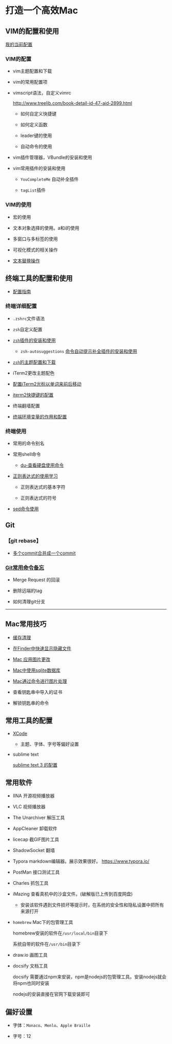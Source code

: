 # 打造一个高效Mac

## VIM的配置和使用

[我的当前配置](/vi_editor/my_configration.md)

### VIM的配置

* vim主题配置和下载

* vim的常用配置项

* vimscript语法，自定义vimrc

    http://www.treelib.com/book-detail-id-47-aid-2899.html

    * 如何自定义快捷键

    * 如何定义函数

    * leader键的使用

    * 自动命令的使用

* vim插件管理器，VBundle的安装和使用

* vim常用插件的安装和使用

    * `YouCompleteMe` 自动补全插件

    * `tagList`插件

### VIM的使用

* 宏的使用

* 文本对象选择的使用。a和i的使用

* 多窗口与多标签的使用

* 可视化模式的相关操作

* [文本替换操作](/vi_editor/vim_replace.md)

## 终端工具的配置和使用

* [配置指南](/terminal_usage/terminal_configration_guide.md)

### 终端详细配置

* `.zshrc`文件语法

* `zsh`自定义配置

* [`zsh`插件的安装和使用](/terminal_usage/zsh_plugins.md)

    * `zsh-autosuggestions` [命令自动提示补全插件的安装和使用](/terminal_usage/autosuggestion_plugin.md)

* [`zsh`的主题配置和下载](/terminal_usage/zsh_theme.md)

* iTerm2更改主题配色

* [配置iTerm2光标以单词来前后移动](/terminal_usage/iterm2_cursor_config.md)

* [iterm2快捷键的配置](/terminal_usage/iterm2_keymap.md)

* 终端翻墙配置

* [终端环境变量的作用和配置](/terminal_usage/env_path.md)

### 终端使用

* 常用的命令别名

* 常用shell命令

    * [du-查看硬盘使用命令](/terminal_usage/diskusage_command.md)

* [正则表达式的使用学习](/terminal_usage/reg.md)

    * 正则表达式的基本字符

    * 正则表达式的符号

* [sed命令使用](/terminal_usage/sed_usage.md)

## Git 

### 【git rebase】

* [多个commit合并成一个commit](/git/git_rebase.md)

### [Git常用命令备忘](/git/git_faq.md)

* Merge Request 的回滚

* 删除远端的tag

* 如何清理git分支

***

## Mac常用技巧

 * [缓存清理](/frequently_used_skill/缓存清理.md)

 * [在Finder中快速显示隐藏文件](/frequently_used_skill/frequently-used.md?id=finder中快速显示隐藏文件)

 * [Mac 应用图片更改](/frequently_used_skill/frequently-used.md)

 * [Mac中使用sqlite数据库](/frequently_used_skill/how_to_use_sqlite.md)

 * [Mac通过命令进行图片处理](/frequently_used_skill/precess_image_sips.md)

 * 查看钥匙串中导入的证书

 * 解锁钥匙串的命令

## 常用工具的配置

* [XCode](/daily_tool_config/xcode_config.md)

    * 主题、字体、字号等偏好设置

* sublime text 

    [sublime text 3 的配置](daily_tool_config/sublime_text_config.md)

## 常用软件

 * IINA 开源视频播放器

 * VLC 视频播放器

 * The Unarchiver 解压工具

 * AppCleaner 卸载软件

 * licecap 截GIF图片工具

 * ShadowSocket 翻墙

 * Typora markdown编辑器。展示效果很好。 https://www.typora.io/

 * PostMan 接口测试工具

 * Charles 抓包工具

 * iMazing 查看真机中的沙盒文件。(破解版已上传到百度网盘)
    
    * 安装该软件遇到文件损坏等提示时，在系统的安全性和隐私设置中把所有来源打开

 * `homebrew` Mac下的包管理工具

    homebrew安装的软件在`/usr/local/bin`目录下

    系统自带的软件在`/usr/bin`目录下

* draw.io 画图工具

* docsify 文档工具

    docsify 需要通过npm来安装，npm是nodejs的包管理工具。安装nodejs就会将npm也同时安装

    nodejs的安装直接在官网下载安装即可

## 偏好设置

* 字体：`Monaco`、`Menlo`、`Apple Braille`

* 字号：12